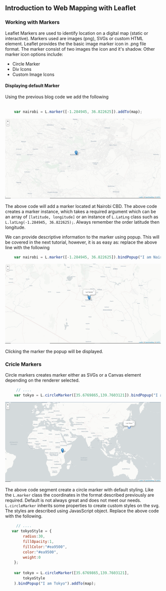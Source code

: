 ## Introduction to Web Mapping with Leaflet

### Working with Markers

Leaflet Markers are used to identify location on a digital map (static or interactive). Markers used are images (png), SVGs or custom HTML element. Leaflet provides the the basic image marker icon in .png file format. The marker consist of two images the icon and it's shadow. Other marker icon options include:
 
 - Circle Marker
 - Div Icons
 - Custom Image Icons

#### Displaying default Marker

Using the previous blog code we add the following

```javascript

    var nairobi = L.marker([-1.284945, 36.822625]).addTo(map);
```

![Empty Map](output/markers/default_marker.PNG)

The above code will add a marker located at Nairobi CBD. The above code creates a marker instance, which takes a required argument which can be an array of `[latitude, longitude]` or an instance of `L.LatLng` class such as `L.latLng(-1.284945, 36.822625);`. Always remember the order latitude then longitude.

We can provide descriptive information to the marker using popup. This will be covered in the next tutorial, however, it is as easy as: replace the above line with the following

```javascript
    var nairobi = L.marker([-1.284945, 36.822625]).bindPopup("I am Nairobi").addTo(map);
```
![Empty Map](output/markers/popup.PNG)

Clicking the marker the popup will be displayed.



### Cricle Markers

Circle markers creates marker either as SVGs or a Canvas element depending on the renderer selected.

```javascript
     // ....
    var tokyo = L.circleMarker([35.6769865,139.7603121]).bindPopup("I am Tokyo").addTo(map);
```

![Empty Map](output/markers/circle_marker.PNG)

The above code segment create a circle marker with default styling. Like the `L.marker` class the coordinates in the format described previously are required. Default is not always great and does not meet our needs. `L.circleMarker` inherits some properties to create custom styles on the svg. The styles are described using JavasScript object.
Replace the above code with the following.

```javascript
     // ....
   var tokyoStyle = {
        radius:30,
        fillOpacity:1,
        fillColor:"#ea9500",
        color:"#ea9500",
        weight:0
    };

    var tokyo = L.circleMarker([35.6769865,139.7603121], 
        tokyoStyle
    ).bindPopup("I am Tokyo").addTo(map);
```




